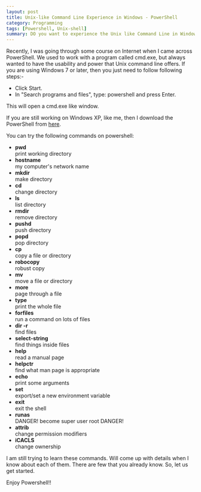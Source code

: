 ```yaml
---
layout: post
title: Unix-like Command Line Experience in Windows - PowerShell
category: Programming
tags: [Powershell, Unix-shell]
summary: DO you want to experience the Unix like Command Line in Windows? If yes, then Powershell is the way to go.
---
```

Recently, I was going through some course on Internet when I came across PowerShell. We used to work with a program called cmd.exe, but always wanted to have the usability and power that Unix command line offers. If you are using Windows 7 or later, then you just need to follow following steps:-

- Click Start.
- In "Search programs and files", type: powershell and press Enter.

This will open a cmd.exe like window. 

If you are still working on Windows XP, like me, then I download the PowerShell from [here](http://www.microsoft.com/download/en/details.aspx?displaylang=en&id=16818).

You can try the following commands on powershell:

- **pwd** <br>
    print working directory
- **hostname** <br>
     my computer's network name
- **mkdir** <br>
     make directory
- **cd** <br>
     change directory
- **ls** <br>
     list directory
- **rmdir** <br>
     remove directory
- **pushd** <br>
     push directory
- **popd** <br>
     pop directory
- **cp** <br>
     copy a file or directory
- **robocopy** <br>
     robust copy
- **mv** <br>
     move a file or directory
- **more** <br>
     page through a file
- **type** <br>
     print the whole file
- **forfiles** <br>
     run a command on lots of files
- **dir -r** <br>
     find files
- **select-string** <br>
     find things inside files
- **help** <br>
     read a manual page
- **helpctr** <br>
     find what man page is appropriate
- **echo** <br>
     print some arguments
- **set** <br>
     export/set a new environment variable
- **exit** <br>
     exit the shell
- **runas** <br>
     DANGER! become super user root DANGER!
- **attrib** <br>
     change permission modifiers
- **iCACLS** <br>
     change ownership 

I am still trying to learn these commands. Will come up with details when I know about each of them. There are few that you already know. So, let us get started.

Enjoy Powershell!!
